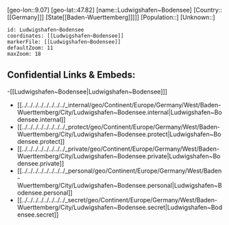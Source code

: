 ﻿---
location: [47.82,9.07]
mapzoom: [7,12] 
mapmarker: city 
type: City
tags:
- geo/City


SpocWebEntityId: 32128
isDeleted: false
confidential: public

---
[geo-lon::9.07]
[geo-lat::47.82]
[name::Ludwigshafen~Bodensee]
[Country::[[Germany]]]
[State[[Baden-Wuerttemberg]]]]]
[Population::]
[Unknown::]


```leaflet
id: Ludwigshafen~Bodensee
coordinates: [[Ludwigshafen~Bodensee]]
markerFile: [[Ludwigshafen~Bodensee]]
defaultZoom: 11 
maxZoom: 18
```


## Confidential Links & Embeds: 
-[[Ludwigshafen~Bodensee|Ludwigshafen~Bodensee]]] 
- [[../../../../../../../../_internal/geo/Continent/Europe/Germany/West/Baden-Wuerttemberg/City/Ludwigshafen~Bodensee.internal|Ludwigshafen~Bodensee.internal]] 
- [[../../../../../../../../_protect/geo/Continent/Europe/Germany/West/Baden-Wuerttemberg/City/Ludwigshafen~Bodensee.protect|Ludwigshafen~Bodensee.protect]] 
- [[../../../../../../../../_private/geo/Continent/Europe/Germany/West/Baden-Wuerttemberg/City/Ludwigshafen~Bodensee.private|Ludwigshafen~Bodensee.private]] 
- [[../../../../../../../../_personal/geo/Continent/Europe/Germany/West/Baden-Wuerttemberg/City/Ludwigshafen~Bodensee.personal|Ludwigshafen~Bodensee.personal]] 
- [[../../../../../../../../_secret/geo/Continent/Europe/Germany/West/Baden-Wuerttemberg/City/Ludwigshafen~Bodensee.secret|Ludwigshafen~Bodensee.secret]] 
